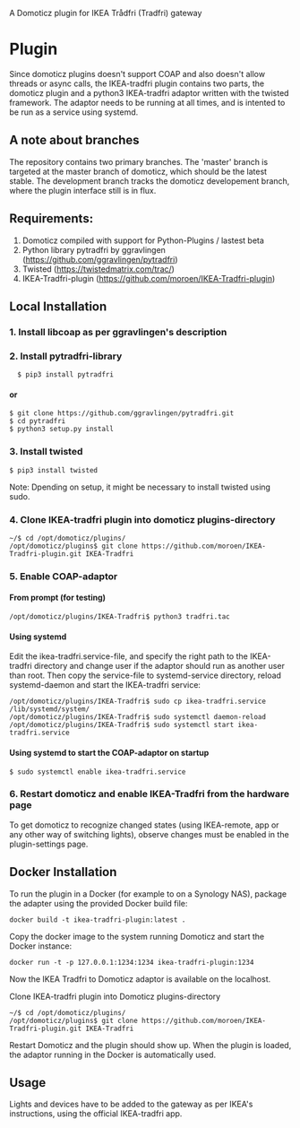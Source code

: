 A Domoticz plugin for IKEA Trådfri (Tradfri) gateway

# Plugin

Since domoticz plugins doesn't support COAP and also doesn't allow threads or async calls, the IKEA-tradfri plugin contains two parts, the domoticz plugin and a python3 IKEA-tradfri adaptor written with the twisted framework. The adaptor needs to be running at all times, and is intented to be run as a service using systemd.

## A note about branches
The repository contains two primary branches. The 'master' branch is targeted at the master branch of domoticz, which should be the latest stable. The development branch tracks the domoticz developement branch, where the plugin interface still is in flux.

## Requirements:
1. Domoticz compiled with support for Python-Plugins / lastest beta
2. Python library pytradfri by ggravlingen (https://github.com/ggravlingen/pytradfri)
3. Twisted (https://twistedmatrix.com/trac/)
3. IKEA-Tradfri-plugin (https://github.com/moroen/IKEA-Tradfri-plugin)

## Local Installation
### 1. Install libcoap as per ggravlingen's description
### 2. Install pytradfri-library 
```shell
  $ pip3 install pytradfri
```

#### or

```
$ git clone https://github.com/ggravlingen/pytradfri.git
$ cd pytradfri
$ python3 setup.py install
```

### 3. Install twisted
```
$ pip3 install twisted
```
Note: Dpending on setup, it might be necessary to install twisted using sudo.

### 4. Clone IKEA-tradfri plugin into domoticz plugins-directory
```
~/$ cd /opt/domoticz/plugins/
/opt/domoticz/plugins$ git clone https://github.com/moroen/IKEA-Tradfri-plugin.git IKEA-Tradfri
```

### 5. Enable COAP-adaptor

#### From prompt (for testing)
```
/opt/domoticz/plugins/IKEA-Tradfri$ python3 tradfri.tac
```

#### Using systemd
Edit the ikea-tradfri.service-file, and specify the right path to the IKEA-tradfri directory and change user if the adaptor should run as another user than root. Then copy the service-file to systemd-service directory, reload systemd-daemon and start the IKEA-tradfri service:
```
/opt/domoticz/plugins/IKEA-Tradfri$ sudo cp ikea-tradfri.service /lib/systemd/system/
/opt/domoticz/plugins/IKEA-Tradfri$ sudo systemctl daemon-reload
/opt/domoticz/plugins/IKEA-Tradfri$ sudo systemctl start ikea-tradfri.service
```

#### Using systemd to start the COAP-adaptor on startup
```
$ sudo systemctl enable ikea-tradfri.service
```

### 6. Restart domoticz and enable IKEA-Tradfri from the hardware page
To get domoticz to recognize changed states (using IKEA-remote, app or any other way of switching lights), observe changes must be enabled in the plugin-settings page.

## Docker Installation

To run the plugin in a Docker (for example to on a Synology NAS), package the adapter using the provided Docker build file:
```
docker build -t ikea-tradfri-plugin:latest .
```

Copy the docker image to the system running Domoticz and start the Docker instance:
```
docker run -t -p 127.0.0.1:1234:1234 ikea-tradfri-plugin:1234
```

Now the IKEA Tradfri to Domoticz adaptor is available on the localhost.

Clone IKEA-tradfri plugin into Domoticz plugins-directory
```
~/$ cd /opt/domoticz/plugins/
/opt/domoticz/plugins$ git clone https://github.com/moroen/IKEA-Tradfri-plugin.git IKEA-Tradfri
```

Restart Domoticz and the plugin should show up. When the plugin is loaded, the adaptor running in the Docker is automatically used.

## Usage
Lights and devices have to be added to the gateway as per IKEA's instructions, using the official IKEA-tradfri app. 
